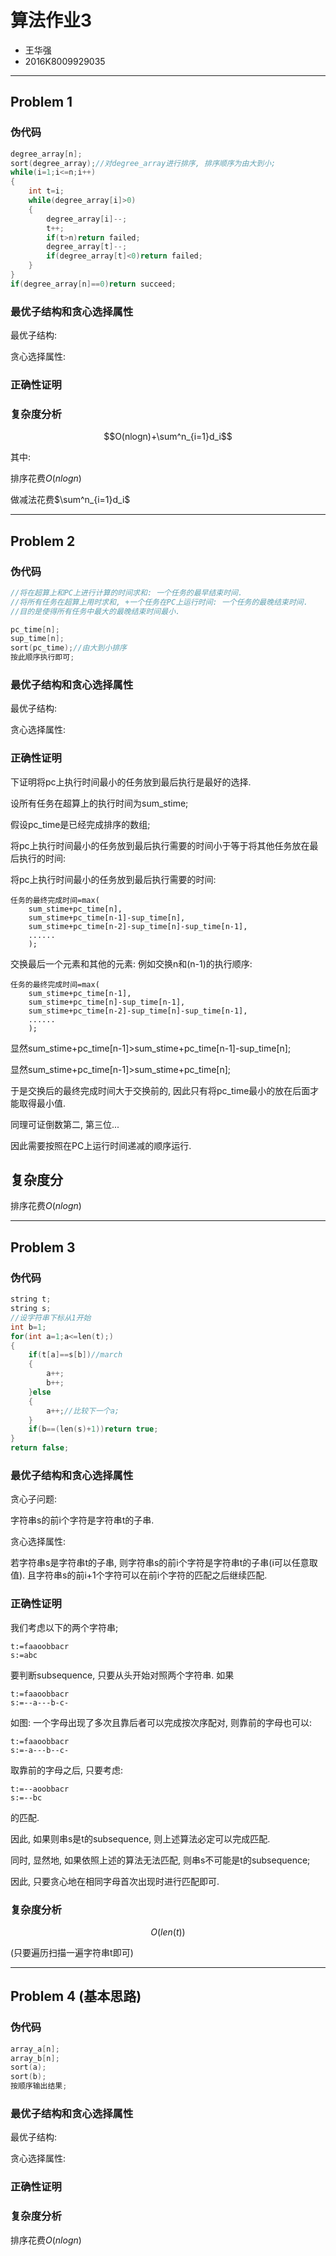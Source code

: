 # 算法作业3

* 王华强
* 2016K8009929035

***

## Problem 1

### 伪代码

<!-- ?????????? -->

<!-- 直接计算总数不行吗?好像不行. -->

```c
degree_array[n];
sort(degree_array);//对degree_array进行排序, 排序顺序为由大到小;
while(i=1;i<=n;i++)
{
    int t=i;
    while(degree_array[i]>0)
    {
        degree_array[i]--;
        t++;
        if(t>n)return failed;
        degree_array[t]--;
        if(degree_array[t]<0)return failed;
    }
}
if(degree_array[n]==0)return succeed;
```

### 最优子结构和贪心选择属性

最优子结构:

贪心选择属性:

### 正确性证明



### 复杂度分析

$$O(nlogn)+\sum^n_{i=1}d_i$$

其中:

排序花费$O(nlogn)$

做减法花费$\sum^n_{i=1}d_i$

***


## Problem 2

### 伪代码

```c
//将在超算上和PC上进行计算的时间求和: 一个任务的最早结束时间.
//将所有任务在超算上用时求和, +一个任务在PC上运行时间: 一个任务的最晚结束时间.
//目的是使得所有任务中最大的最晚结束时间最小.

pc_time[n];
sup_time[n];
sort(pc_time);//由大到小排序
按此顺序执行即可;

```

### 最优子结构和贪心选择属性

最优子结构:

贪心选择属性:

### 正确性证明

下证明将pc上执行时间最小的任务放到最后执行是最好的选择.

设所有任务在超算上的执行时间为sum_stime;

假设pc_time是已经完成排序的数组;

将pc上执行时间最小的任务放到最后执行需要的时间小于等于将其他任务放在最后执行的时间:

将pc上执行时间最小的任务放到最后执行需要的时间:

```
任务的最终完成时间=max(
    sum_stime+pc_time[n],
    sum_stime+pc_time[n-1]-sup_time[n],
    sum_stime+pc_time[n-2]-sup_time[n]-sup_time[n-1],
    ......
    );
```

交换最后一个元素和其他的元素: 例如交换n和(n-1)的执行顺序:

```
任务的最终完成时间=max(
    sum_stime+pc_time[n-1],
    sum_stime+pc_time[n]-sup_time[n-1],
    sum_stime+pc_time[n-2]-sup_time[n]-sup_time[n-1],
    ......
    );
```

显然sum_stime+pc_time[n-1]>sum_stime+pc_time[n-1]-sup_time[n];

显然sum_stime+pc_time[n-1]>sum_stime+pc_time[n];

于是交换后的最终完成时间大于交换前的, 因此只有将pc_time最小的放在后面才能取得最小值.

同理可证倒数第二, 第三位...

因此需要按照在PC上运行时间递减的顺序运行.

## 复杂度分

排序花费$O(nlogn)$

***


## Problem 3

### 伪代码

```c
string t;
string s;
//设字符串下标从1开始
int b=1;
for(int a=1;a<=len(t);)
{
    if(t[a]==s[b])//march
    {
        a++;
        b++;
    }else 
    {
        a++;//比较下一个a;
    }
    if(b==(len(s)+1))return true;
}
return false;
```

### 最优子结构和贪心选择属性

贪心子问题: 

字符串s的前i个字符是字符串t的子串.

贪心选择属性:

若字符串s是字符串t的子串, 则字符串s的前i个字符是字符串t的子串(i可以任意取值). 且字符串s的前i+1个字符可以在前i个字符的匹配之后继续匹配.

### 正确性证明

我们考虑以下的两个字符串;

```
t:=faaoobbacr
s:=abc
```

要判断subsequence, 只要从头开始对照两个字符串. 如果

```
t:=faaoobbacr
s:=--a---b-c-
```

如图: 一个字母出现了多次且靠后者可以完成按次序配对, 则靠前的字母也可以:

```
t:=faaoobbacr
s:=-a---b--c-
```

取靠前的字母之后, 只要考虑:

```
t:=--aoobbacr
s:=--bc
```

的匹配.

因此, 如果则串s是t的subsequence, 则上述算法必定可以完成匹配.

同时, 显然地, 如果依照上述的算法无法匹配, 则串s不可能是t的subsequence;

因此, 只要贪心地在相同字母首次出现时进行匹配即可.

### 复杂度分析

$$O(len(t))$$

(只要遍历扫描一遍字符串t即可)

***


## Problem 4 (基本思路)

### 伪代码

```c
array_a[n];
array_b[n];
sort(a);
sort(b);
按顺序输出结果;
```

### 最优子结构和贪心选择属性

最优子结构:

贪心选择属性:

### 正确性证明
<!-- 
引理: 

```
对于a>b>0, c>d>0, 有: a^c+b^d>=a^d+b^c.
证明: 
a^c+b^d>=a^d+b^c
a^c+b^d-a^d+b^c>=0
(a^(c-d)+1)*(a^d)+b^d*(1-b^(c-d))>=0
``` 
-->

### 复杂度分析

排序花费$O(nlogn)$